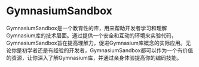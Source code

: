 # GymnasiumSandbox
GymnasiumSandbox是一个教育性的库，用来帮助开发者学习和理解Gymnasium库的技术层面。通过提供一个安全和互动的环境来实验代码，GymnasiumSandbox旨在提高理解力，促进Gymnasium库概念的实际应用。无论你是初学者还是有经验的开发者，GymnasiumSandbox都可以作为一个有价值的资源，让你深入了解Gymnasium库，并通过亲身体验提高你的编码技能。
